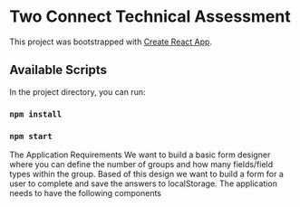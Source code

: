 # Two Connect Technical Assessment

This project was bootstrapped with [Create React App](https://github.com/facebook/create-react-app).

## Available Scripts

In the project directory, you can run:

### `npm install`
### `npm start`

The Application Requirements
We want to build a basic form designer where you can define the number of groups and how many fields/field types within the group. Based of this design we want to build a form for a user to complete and save the answers to localStorage.  The application needs to have the following components
